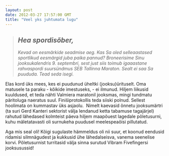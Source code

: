 ```yaml
---
layout: post
date: 2012-03-27 17:57:00 GMT
title: "Veel yks juhtumata lugu"
---
```

<blockquote>&#13;
<h2><em>Hea spordisõber,</em></h2>&#13;
<p><em>Kevad on eesmärkide seadmise aeg. Kas Sa oled selleaastased sportlikud eesmärgid juba paika pannud? Broneerisime Sinu jooksukalendris 9. septembri, sest just siis toimub igaaastane rahvaspordi suursündmus SEB Tallinna Maraton. Sealt ei saa Sa puududa. Tead seda isegi.</em></p>&#13;
</blockquote>&#13;
<p>Elas kord üks mees, kes ei puudunud üheltki (jooksu)ürituselt. Oma matusele ta paraku - kõikide imestuseks, - ei ilmunud. Hiljem liikusid kuuldused, et teda nähti Valmiera maratonil jooksmas, mingi tundmatu päritoluga naeratus suul. Finišiprotokollis teda siiski polnud. Sellest hoolimata on kummastav üks asjaolu.  Nimelt kaevasid õnnetu jooksumärtri (ta suri Gerd Kanteri sektorist välja lendanud ketta tabamuse tagajärjel) rahutud lähedased kolmteist päeva hiljem maapõuest lagedale põletusurni, kuhu mäletatavasti oli surnukeha puudusel meelespeaõisi pillutatud.</p>&#13;
<p>Aga mis seal oli! Kõigi sugulaste hämmeldus oli nii suur, et koonud eendusid ridamisi silmnägudest ja kukkusid ühe lähedalseisva, vanema seenelise korvi. Põletusurnist turritasid välja sinna surutud Vibram Fivefingersi jooksusussid!</p> 